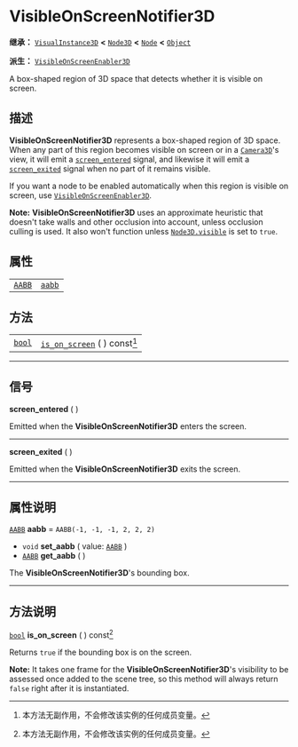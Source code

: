 <!-- ⚠ 请勿编辑本文件 ⚠ -->
<!-- 本文档使用脚本从 WeDot 引擎源码仓库生成。 -->
<!-- 生成脚本：https://github.com/WeDot-Engine/WeDot/tree/master/doc/tools/make_md.py； -->
<!-- 原文件：https://github.com/WeDot-Engine/WeDot/tree/master/doc/classes/VisibleOnScreenNotifier3D.xml。 -->

<div id="_class_visibleonscreennotifier3d"></div>

# VisibleOnScreenNotifier3D

**继承：** [`VisualInstance3D`](class_visualinstance3d.md) **<** [`Node3D`](class_node3d.md) **<** [`Node`](class_node.md) **<** [`Object`](class_object.md)

**派生：** [`VisibleOnScreenEnabler3D`](class_visibleonscreenenabler3d.md)

A box-shaped region of 3D space that detects whether it is visible on screen.

## 描述

**VisibleOnScreenNotifier3D** represents a box-shaped region of 3D space. When any part of this region becomes visible on screen or in a [`Camera3D`](class_camera3d.md)'s view, it will emit a [`screen_entered`](class_visibleonscreennotifier3d.md#class_visibleonscreennotifier3d_signal_screen_entered) signal, and likewise it will emit a [`screen_exited`](class_visibleonscreennotifier3d.md#class_visibleonscreennotifier3d_signal_screen_exited) signal when no part of it remains visible.

If you want a node to be enabled automatically when this region is visible on screen, use [`VisibleOnScreenEnabler3D`](class_visibleonscreenenabler3d.md).

 **Note:** **VisibleOnScreenNotifier3D** uses an approximate heuristic that doesn't take walls and other occlusion into account, unless occlusion culling is used. It also won't function unless [`Node3D.visible`](class_node3d.md#class_node3d_property_visible) is set to `true`.

## 属性

|||
|:-:|:--|
| [`AABB`](class_aabb.md) | [`aabb`](class_visibleonscreennotifier3d.md#class_visibleonscreennotifier3d_property_aabb) | ``AABB(-1, -1, -1, 2, 2, 2)`` |

## 方法

|||
|:-:|:--|
| [`bool`](class_bool.md) | [`is_on_screen`](class_visibleonscreennotifier3d.md#class_visibleonscreennotifier3d_method_is_on_screen) ( ) const[^const] |

<!-- rst-class:: classref-section-separator -->

---

## 信号

<div id="_class_class_visibleonscreennotifier3d_signal_screen_entered"></div>

**screen_entered** ( ) <div id="class_visibleonscreennotifier3d_signal_screen_entered"></div>

Emitted when the **VisibleOnScreenNotifier3D** enters the screen.

<!-- rst-class:: classref-item-separator -->

---

<div id="_class_class_visibleonscreennotifier3d_signal_screen_exited"></div>

**screen_exited** ( ) <div id="class_visibleonscreennotifier3d_signal_screen_exited"></div>

Emitted when the **VisibleOnScreenNotifier3D** exits the screen.

<!-- rst-class:: classref-section-separator -->

---

## 属性说明

<div id="_class_visibleonscreennotifier3d_property_aabb"></div>

[`AABB`](class_aabb.md) **aabb** = ``AABB(-1, -1, -1, 2, 2, 2)`` <div id="class_visibleonscreennotifier3d_property_aabb"></div>

- `void` **set_aabb** ( value: [`AABB`](class_aabb.md) )
- [`AABB`](class_aabb.md) **get_aabb** ( )

The **VisibleOnScreenNotifier3D**'s bounding box.

<!-- rst-class:: classref-section-separator -->

---

## 方法说明

<div id="_class_visibleonscreennotifier3d_method_is_on_screen"></div>

[`bool`](class_bool.md) **is_on_screen** ( ) const[^const]<div id="class_visibleonscreennotifier3d_method_is_on_screen"></div>

Returns `true` if the bounding box is on the screen.

 **Note:** It takes one frame for the **VisibleOnScreenNotifier3D**'s visibility to be assessed once added to the scene tree, so this method will always return `false` right after it is instantiated.

[^virtual]: 本方法通常需要用户覆盖才能生效。
[^const]: 本方法无副作用，不会修改该实例的任何成员变量。
[^vararg]: 本方法除了能接受在此处描述的参数外，还能够继续接受任意数量的参数。
[^constructor]: 本方法用于构造某个类型。
[^static]: 调用本方法无需实例，可直接使用类名进行调用。
[^operator]: 本方法描述的是使用本类型作为左操作数的有效运算符。
[^bitfield]: 这个值是由下列位标志构成位掩码的整数。
[^void]: 无返回值。
